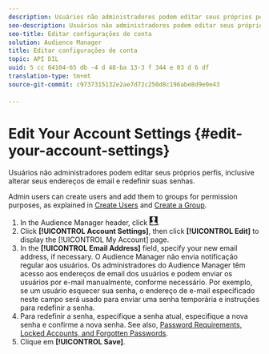 ```yaml
---
description: Usuários não administradores podem editar seus próprios perfis, inclusive alterar seus endereços de email e redefinir suas senhas.
seo-description: Usuários não administradores podem editar seus próprios perfis, inclusive alterar seus endereços de email e redefinir suas senhas.
seo-title: Editar configurações de conta
solution: Audience Manager
title: Editar configurações de conta
topic: API DIL
uuid: 5 cc 04104-65 db -4 d 48-ba 13-3 f 344 e 03 d 6 df
translation-type: tm+mt
source-git-commit: c9737315132e2ae7d72c250d8c196abe8d9e0e43

---
```



# Edit Your Account Settings {#edit-your-account-settings}

Usuários não administradores podem editar seus próprios perfis, inclusive alterar seus endereços de email e redefinir suas senhas.

<!-- t_edit_account_settings.xml -->

Admin users can create users and add them to groups for permission purposes, as explained in [Create Users](../../features/administration/administration-overview.md#create-users) and [Create a Group](../../features/administration/administration-overview.md#create-group).

1. In the Audience Manager header, click ![](assets/icon_profile.png).
1. Click **[!UICONTROL Account Settings]**, then click **[!UICONTROL Edit]** to display the [!UICONTROL My Account] page.
1. In the **[!UICONTROL Email Address]** field, specify your new email address, if necessary. O Audience Manager não envia notificação regular aos usuários. Os administradores do Audience Manager têm acesso aos endereços de email dos usuários e podem enviar os usuários por e-mail manualmente, conforme necessário. Por exemplo, se um usuário esquecer sua senha, o endereço de e-mail especificado neste campo será usado para enviar uma senha temporária e instruções para redefinir a senha.
1. Para redefinir a senha, especifique a senha atual, especifique a nova senha e confirme a nova senha.
See also, [Password Requirements, Locked Accounts, and Forgotten Passwords](../../reference/password-requirements.md).
1. Clique em **[!UICONTROL Save]**.

